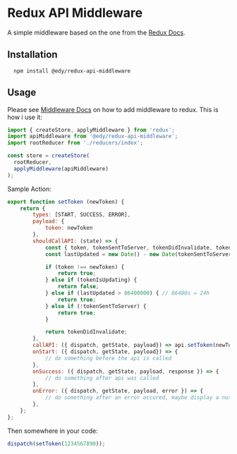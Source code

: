 # Redux API Middleware

A simple middleware based on the one from the [Redux Docs](http://redux.js.org/docs/recipes/ReducingBoilerplate.html).

## Installation
```
  npm install @edy/redux-api-middleware
```

## Usage
Please see [Middleware Docs](http://redux.js.org/docs/advanced/Middleware.html) on how to add middleware to redux. This is how i use it:

```js
import { createStore, applyMiddleware } from 'redux';
import apiMiddleware from '@edy/redux-api-middleware';
import rootReducer from './reducers/index';

const store = createStore(
  rootReducer,
  applyMiddleware(apiMiddleware)
);
```

Sample Action:
```js
export function setToken (newToken) {
	return {
		types: [START, SUCCESS, ERROR],
		payload: {
			token: newToken
		},
		shouldCallAPI: (state) => {
			const { token, tokenSentToServer, tokenDidInvalidate, tokenSentToServerOn, tokenIsUpdating } = state.settings;
			const lastUpdated = new Date() - new Date(tokenSentToServerOn);

			if (token !== newToken) {
				return true;
			} else if (tokenIsUpdating) {
				return false;
			} else if (lastUpdated > 86400000) { // 86400s = 24h
				return true;
			} else if (!tokenSentToServer) {
				return true;
			}

			return tokenDidInvalidate;
		},
		callAPI: ({ dispatch, getState, payload}) => api.setToken(newToken).then((data) => newToken),
		onStart: ({ dispatch, getState, payload}) => {
			// do something before the api is called
		},
		onSuccess: ({ dispatch, getState, payload, response }) => {
			// do something after api was called
		},
		onError: ({ dispatch, getState, payload, error }) => {
			// do something after an error occured, maybe display a notification
		},
	};
};
```

Then somewhere in your code:
```js
dispatch(setToken(1234567890));
```
